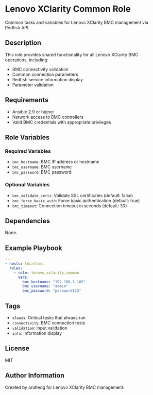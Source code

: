 # Lenovo XClarity Common Role

Common tasks and variables for Lenovo XClarity BMC management via Redfish API.

## Description

This role provides shared functionality for all Lenovo XClarity BMC operations, including:
- BMC connectivity validation
- Common connection parameters
- Redfish service information display
- Parameter validation

## Requirements

- Ansible 2.9 or higher
- Network access to BMC controllers
- Valid BMC credentials with appropriate privileges

## Role Variables

### Required Variables

- `bmc_hostname`: BMC IP address or hostname
- `bmc_username`: BMC username
- `bmc_password`: BMC password

### Optional Variables

- `bmc_validate_certs`: Validate SSL certificates (default: false)
- `bmc_force_basic_auth`: Force basic authentication (default: true)
- `bmc_timeout`: Connection timeout in seconds (default: 30)

## Dependencies

None.

## Example Playbook

```yaml
---
- hosts: localhost
  roles:
    - role: lenovo_xclarity_common
      vars:
        bmc_hostname: "192.168.1.100"
        bmc_username: "admin"
        bmc_password: "password123"
```

## Tags

- `always`: Critical tasks that always run
- `connectivity`: BMC connection tests
- `validation`: Input validation
- `info`: Information display

## License

MIT

## Author Information

Created by prutledg for Lenovo XClarity BMC management. 
